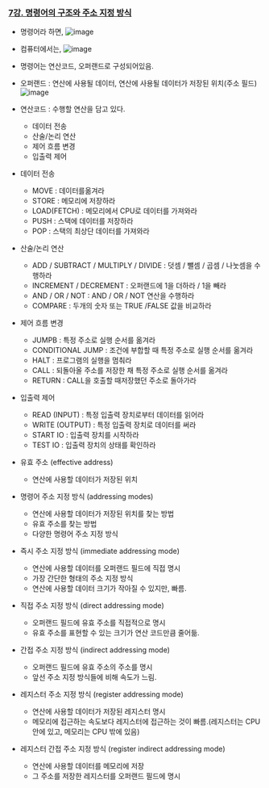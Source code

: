 ### [7강. 명령어의 구조와 주소 지정 방식](https://www.youtube.com/watch?v=bWPHUi6BPxo)

- 명령어라 하면,
![image](https://github.com/andongmin94/computer-science/assets/110483588/ac478713-3a82-4808-9b93-53c61e729233)

- 컴퓨터에서는,
![image](https://github.com/andongmin94/computer-science/assets/110483588/f47ed17e-29a0-48cf-8481-192446d69225)

- 명령어는 연산코드, 오퍼랜드로 구성되어있음.
- 오퍼랜드 : 연산에 사용될 데이터, 연산에 사용될 데이터가 저장된 위치(주소 필드)
![image](https://github.com/andongmin94/computer-science/assets/110483588/dc3f39f1-8401-4bf3-a9f3-73dc4fcbd93a)

- 연산코드 : 수행할 연산을 담고 있다.
  - 데이터 전송
  - 산술/논리 연산
  - 제어 흐름 변경
  - 입출력 제어

- 데이터 전송
  - MOVE : 데이터를옮겨라
  - STORE : 메모리에 저장하라
  - LOAD(FETCH) : 메모리에서 CPU로 데이터를 가져와라
  - PUSH : 스택에 데이터를 저장하라
  - POP : 스택의 최상단 데이터를 가져와라

- 산술/논리 연산
  - ADD / SUBTRACT / MULTIPLY / DIVIDE : 덧셈 / 뺄셈 / 곱셈 / 나눗셈을 수행하라
  - INCREMENT / DECREMENT : 오퍼랜드에 1을 더하라 / 1을 빼라
  - AND / OR / NOT : AND / OR / NOT 연산을 수행하라
  - COMPARE : 두개의 숫자 또는 TRUE /FALSE 값을 비교하라

- 제어 흐름 변경
  - JUMPB : 특정 주소로 실행 순서를 옮겨라
  - CONDITIONAL JUMP : 조건에 부합할 때 특정 주소로 실행 순서를 옮겨라
  - HALT : 프로그램의 실행을 멈춰라
  - CALL : 되돌아올 주소를 저장한 채 특정 주소로 실행 순서를 옮겨라
  - RETURN : CALL을 호출할 때저장했던 주소로 돌아가라

- 입출력 제어
  - READ (INPUT) : 특정 입출력 장치로부터 데이터를 읽어라
  - WRITE (OUTPUT) : 특정 입출력 장치로 데이터를 써라
  - START IO : 입출력 장치를 시작하라
  - TEST IO : 입출력 장치의 상태를 확인하라

- 유효 주소 (effective address)
  - 연산에 사용할 데이터가 저장된 위치

- 명령어 주소 지정 방식 (addressing modes)
  - 연산에 사용할 데이터가 저장된 위치를 찾는 방법
  - 유효 주소를 찾는 방법
  - 다양한 명령어 주소 지정 방식

- 즉시 주소 지정 방식 (immediate addressing mode)
  - 연산에 사용할 데이터를 오퍼랜드 필드에 직접 명시
  - 가장 간단한 형태의 주소 지정 방식
  - 연산에 사용할 데이터 크기가 작아질 수 있지만, 빠름.

- 직접 주소 지정 방식 (direct addressing mode)
  - 오퍼랜드 필드에 유효 주소를 직접적으로 명시
  - 유효 주소를 표현할 수 있는 크기가 연산 코드만큼 줄어듦.

- 간접 주소 지정 방식 (indirect addressing mode)
  - 오퍼랜드 필드에 유효 주소의 주소를 명시
  - 앞선 주소 지정 방식들에 비해 속도가 느림.

- 레지스터 주소 지정 방식 (register addressing mode)
  - 연산에 사용할 데이터가 저장된 레지스터 명시
  - 메모리에 접근하는 속도보다 레지스터에 접근하는 것이 빠름.(레지스터는 CPU 안에 있고, 메모리는 CPU 밖에 있음)

- 레지스터 간접 주소 지정 방식 (register indirect addressing mode)
  - 연산에 사용할 데이터를 메모리에 저장
  - 그 주소를 저장한 레지스터를 오퍼랜드 필드에 명시
